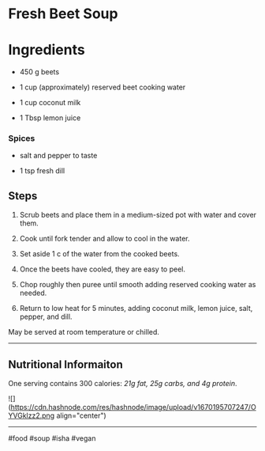 # Fresh Beet Soup

# Ingredients

*   450 g beets
    
*   1 cup (approximately) reserved beet cooking water
    
*   1 cup coconut milk
    
*   1 Tbsp lemon juice
    

### Spices

*   salt and pepper to taste
    
*   1 tsp fresh dill
    

## Steps

1.  Scrub beets and place them in a medium-sized pot with water and cover them.
    
2.  Cook until fork tender and allow to cool in the water.
    
3.  Set aside 1 c of the water from the cooked beets.
    
4.  Once the beets have cooled, they are easy to peel.
    
5.  Chop roughly then puree until smooth adding reserved cooking water as needed.
    
6.  Return to low heat for 5 minutes, adding coconut milk, lemon juice, salt, pepper, and dill.
    

May be served at room temperature or chilled.

---

## **Nutritional Informaiton**

One serving contains 300 calories: *21g fat, 25g carbs, and 4g protein*.

![](https://cdn.hashnode.com/res/hashnode/image/upload/v1670195707247/OYVGklzz2.png align="center")

---
#food #soup #isha #vegan